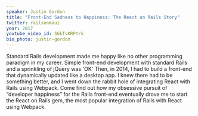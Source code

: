 ```yaml
---
speaker: Justin Gordon
title: "Front-End Sadness to Happiness: The React on Rails Story"
twitter: railsonmaui
year: 2017
youtube_video_id: SGkTvKRPYrk
bio_photo: justin-gordon
---
```


Standard Rails development made me happy like no other programming paradigm in my career. Simple front-end development with standard Rails and a sprinkling of jQuery was 'OK' Then, in 2014, I had to build a front-end that dynamically updated like a desktop app. I knew there had to be something better, and I went down the rabbit hole of integrating React with Rails using Webpack. Come find out how my obsessive pursuit of “developer happiness” for the Rails front-end eventually drove me to start the React on Rails gem, the most popular integration of Rails with React using Webpack.
